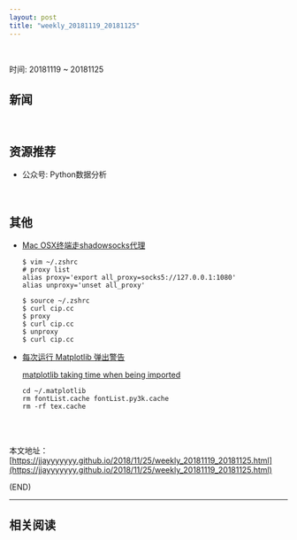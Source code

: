 ```yaml
---
layout: post
title: "weekly_20181119_20181125"
---
```



<br>

时间: 20181119 ~ 20181125

##	新闻

<br>

##	资源推荐

*	公众号: Python数据分析

<br>

##	其他

*	[Mac OSX终端走shadowsocks代理](https://github.com/mrdulin/blog/issues/18)

	```
	$ vim ~/.zshrc
	# proxy list
	alias proxy='export all_proxy=socks5://127.0.0.1:1080'
	alias unproxy='unset all_proxy'
	
	$ source ~/.zshrc
	$ curl cip.cc
	$ proxy
	$ curl cip.cc
	$ unproxy
	$ curl cip.cc
	```

*	[每次运行 Matplotlib 弹出警告](https://www.jianshu.com/p/2769f148983c)

	[matplotlib taking time when being imported](https://stackoverflow.com/questions/34771191/matplotlib-taking-time-when-being-imported)

	```
	cd ~/.matplotlib
	rm fontList.cache fontList.py3k.cache
	rm -rf tex.cache 
	```

	<br><br>

本文地址：[https://jjayyyyyyy.github.io/2018/11/25/weekly_20181119_20181125.html](https://jjayyyyyyy.github.io/2018/11/25/weekly_20181119_20181125.html)

(END)

---

##	相关阅读
